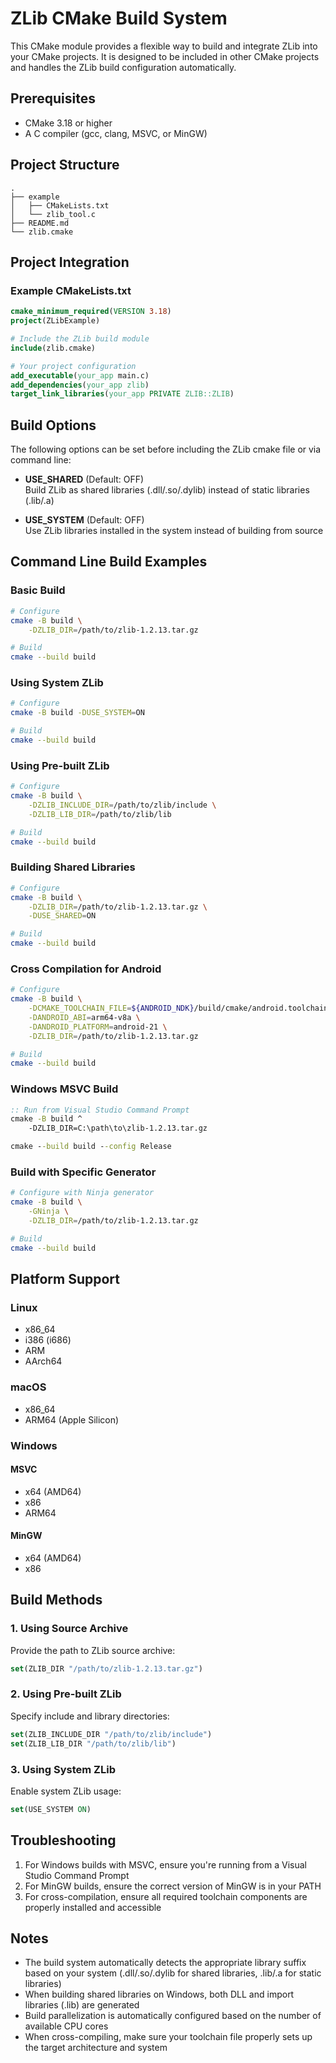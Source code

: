 # ZLib CMake Build System

This CMake module provides a flexible way to build and integrate ZLib into your CMake projects. It is designed to be included in other CMake projects and handles the ZLib build configuration automatically.

## Prerequisites

- CMake 3.18 or higher
- A C compiler (gcc, clang, MSVC, or MinGW)

## Project Structure
```
.
├── example
│   ├── CMakeLists.txt
│   └── zlib_tool.c
├── README.md
└── zlib.cmake
```

## Project Integration

### Example CMakeLists.txt
```cmake
cmake_minimum_required(VERSION 3.18)
project(ZLibExample)

# Include the ZLib build module
include(zlib.cmake)

# Your project configuration
add_executable(your_app main.c)
add_dependencies(your_app zlib)
target_link_libraries(your_app PRIVATE ZLIB::ZLIB)
```

## Build Options

The following options can be set before including the ZLib cmake file or via command line:

- **USE_SHARED** (Default: OFF)  
  Build ZLib as shared libraries (.dll/.so/.dylib) instead of static libraries (.lib/.a)

- **USE_SYSTEM** (Default: OFF)  
  Use ZLib libraries installed in the system instead of building from source

## Command Line Build Examples

### Basic Build
```bash
# Configure
cmake -B build \
    -DZLIB_DIR=/path/to/zlib-1.2.13.tar.gz

# Build
cmake --build build
```

### Using System ZLib
```bash
# Configure
cmake -B build -DUSE_SYSTEM=ON

# Build
cmake --build build
```

### Using Pre-built ZLib
```bash
# Configure
cmake -B build \
    -DZLIB_INCLUDE_DIR=/path/to/zlib/include \
    -DZLIB_LIB_DIR=/path/to/zlib/lib

# Build
cmake --build build
```

### Building Shared Libraries
```bash
# Configure
cmake -B build \
    -DZLIB_DIR=/path/to/zlib-1.2.13.tar.gz \
    -DUSE_SHARED=ON

# Build
cmake --build build
```

### Cross Compilation for Android
```bash
# Configure
cmake -B build \
    -DCMAKE_TOOLCHAIN_FILE=${ANDROID_NDK}/build/cmake/android.toolchain.cmake \
    -DANDROID_ABI=arm64-v8a \
    -DANDROID_PLATFORM=android-21 \
    -DZLIB_DIR=/path/to/zlib-1.2.13.tar.gz

# Build
cmake --build build
```

### Windows MSVC Build
```bat
:: Run from Visual Studio Command Prompt
cmake -B build ^
    -DZLIB_DIR=C:\path\to\zlib-1.2.13.tar.gz

cmake --build build --config Release
```

### Build with Specific Generator
```bash
# Configure with Ninja generator
cmake -B build \
    -GNinja \
    -DZLIB_DIR=/path/to/zlib-1.2.13.tar.gz

# Build
cmake --build build
```

## Platform Support

### Linux
- x86_64
- i386 (i686)
- ARM
- AArch64

### macOS
- x86_64
- ARM64 (Apple Silicon)

### Windows
#### MSVC
- x64 (AMD64)
- x86
- ARM64

#### MinGW
- x64 (AMD64)
- x86

## Build Methods

### 1. Using Source Archive
Provide the path to ZLib source archive:
```cmake
set(ZLIB_DIR "/path/to/zlib-1.2.13.tar.gz")
```

### 2. Using Pre-built ZLib
Specify include and library directories:
```cmake
set(ZLIB_INCLUDE_DIR "/path/to/zlib/include")
set(ZLIB_LIB_DIR "/path/to/zlib/lib")
```

### 3. Using System ZLib
Enable system ZLib usage:
```cmake
set(USE_SYSTEM ON)
```

## Troubleshooting

1. For Windows builds with MSVC, ensure you're running from a Visual Studio Command Prompt
2. For MinGW builds, ensure the correct version of MinGW is in your PATH
3. For cross-compilation, ensure all required toolchain components are properly installed and accessible

## Notes

- The build system automatically detects the appropriate library suffix based on your system (.dll/.so/.dylib for shared libraries, .lib/.a for static libraries)
- When building shared libraries on Windows, both DLL and import libraries (.lib) are generated
- Build parallelization is automatically configured based on the number of available CPU cores
- When cross-compiling, make sure your toolchain file properly sets up the target architecture and system
